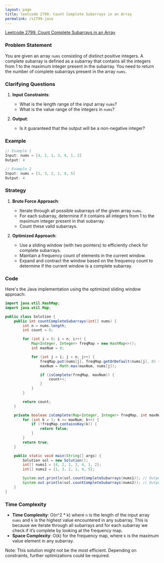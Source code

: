 ```yaml
---
layout: page
title: leetcode 2799. Count Complete Subarrays in an Array
permalink: /s2799-java
---
```

[Leetcode 2799. Count Complete Subarrays in an Array](https://algoadvance.github.io/algoadvance/l2799)
### Problem Statement
You are given an array `nums` consisting of distinct positive integers. A complete subarray is defined as a subarray that contains all the integers from 1 to the maximum integer present in the subarray. You need to return the number of complete subarrays present in the array `nums`.

### Clarifying Questions
1. **Input Constraints**:
   - What is the length range of the input array `nums`?
   - What is the value range of the integers in `nums`?

2. **Output**:
   - Is it guaranteed that the output will be a non-negative integer?

### Example
```java
// Example 1
Input: nums = [4, 2, 1, 3, 4, 1, 2]
Output: 4

// Example 2
Input: nums = [1, 3, 2, 1, 4, 5]
Output: 4
```

### Strategy
1. **Brute Force Approach**:
   - Iterate through all possible subarrays of the given array `nums`.
   - For each subarray, determine if it contains all integers from 1 to the maximum integer present in that subarray.
   - Count these valid subarrays.

2. **Optimized Approach**:
   - Use a sliding window (with two pointers) to efficiently check for complete subarrays.
   - Maintain a frequency count of elements in the current window.
   - Expand and contract the window based on the frequency count to determine if the current window is a complete subarray.

### Code
Here's the Java implementation using the optimized sliding window approach:

```java
import java.util.HashMap;
import java.util.Map;

public class Solution {
    public int countCompleteSubarrays(int[] nums) {
        int n = nums.length;
        int count = 0;

        for (int i = 0; i < n; i++) {
            Map<Integer, Integer> freqMap = new HashMap<>();
            int maxNum = 0;

            for (int j = i; j < n; j++) {
                freqMap.put(nums[j], freqMap.getOrDefault(nums[j], 0) + 1);
                maxNum = Math.max(maxNum, nums[j]);

                if (isComplete(freqMap, maxNum)) {
                    count++;
                }
            }
        }

        return count;
    }

    private boolean isComplete(Map<Integer, Integer> freqMap, int maxNum) {
        for (int k = 1; k <= maxNum; k++) {
            if (!freqMap.containsKey(k)) {
                return false;
            }
        }
        return true;
    }

    public static void main(String[] args) {
        Solution sol = new Solution();
        int[] nums1 = {4, 2, 1, 3, 4, 1, 2};
        int[] nums2 = {1, 3, 2, 1, 4, 5};

        System.out.println(sol.countCompleteSubarrays(nums1)); // Output: 4
        System.out.println(sol.countCompleteSubarrays(nums2)); // Output: 4
    }
}
```

### Time Complexity
- **Time Complexity**: O(n^2 * k) where `n` is the length of the input array `nums` and `k` is the highest value encountered in any subarray. This is because we iterate through all subarrays and for each subarray we check if it’s complete by looking at the frequency map.
- **Space Complexity**: O(k) for the frequency map, where `k` is the maximum value element in any subarray.

Note: This solution might not be the most efficient. Depending on constraints, further optimizations could be required.